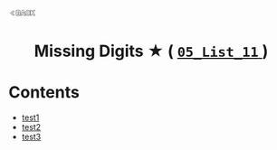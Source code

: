 <p align="left">
  <a href="../README.md">
    <img src="../../Z99-OTHERS/00-common/00-back.png" style="width:10%">
  </a>
</p>

<div align="center">
  <h1>
    Missing Digits ★ (
      <a href="https://drive.google.com/file/d/1TQnGUUCvf7KxZRCT-Q9DLiA3YMbMtkW6/view?usp=drive_link">
        <code>05_List_11</code>
      </a>
    )
  </h1>
</div>

# Contents

-   [test1]()
-   [test2]()
-   [test3]()
